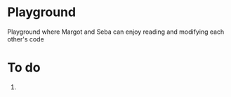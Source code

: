 # Playground
Playground where Margot and Seba can enjoy reading and modifying each other's code


# To do
1. 
